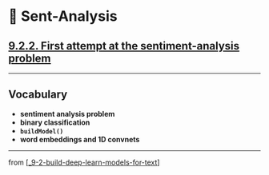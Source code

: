 # 🧬 Sent-Analysis

## [**9.2.2.** First attempt at the sentiment-analysis problem](https://livebook.manning.com/book/deep-learning-with-javascript/chapter-9/106)

---

## **Vocabulary**

- <b>sentiment analysis problem</b>
- <b>binary classification</b>
- <b>`buildModel()`</b>
- <b>word embeddings and 1D convnets</b>

<link rel="stylesheet" type="text/css" media="all" href="../../../assets/css/custom.css" />

---

from [[_9-2-build-deep-learn-models-for-text]]

[//begin]: # "Autogenerated link references for markdown compatibility"
[_9-2-build-deep-learn-models-for-text]: _9-2-build-deep-learn-models-for-text.md "🧬 Text Deep Learn Models"
[//end]: # "Autogenerated link references"
